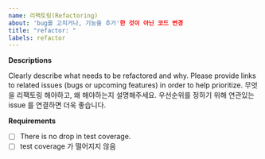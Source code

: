 ```yaml
---
name: 리팩토링(Refactoring)
about: 'bug를 고치거나, 기능을 추가'한 것이 아닌 코드 변경
title: "refactor: "
labels: refactor
---
```


**Descriptions**

Clearly describe what needs to be refactored and why. Please provide links to related issues (bugs or upcoming features) in order to help prioritize.
무엇을 리팩토링 해야하고, 왜 해야하는지 설명해주세요. 우선순위를 정하기 위해 연관있는 issue 를 연결하면 더욱 좋습니다.

**Requirements**

- [ ] There is no drop in test coverage.
- [ ] test coverage 가 떨어지지 않음
